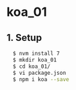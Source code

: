 # koa_01
## 1. Setup
```bash
  $ nvm install 7
  $ mkdir koa_01
  $ cd koa_01/
  $ vi package.json
  $ npm i koa --save
```
